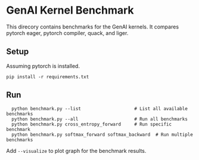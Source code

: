# GenAI Kernel Benchmark

This direcory contains benchmarks for the GenAI kernels. It compares pytorch eager, pytorch compiler, quack, and liger.


## Setup

Assuming pytorch is installed.

```
pip install -r requirements.txt
```

## Run

```
  python benchmark.py --list                    # List all available benchmarks
  python benchmark.py --all                     # Run all benchmarks
  python benchmark.py cross_entropy_forward     # Run specific benchmark
  python benchmark.py softmax_forward softmax_backward  # Run multiple benchmarks
```

Add `--visualize` to plot graph for the benchmark results.
